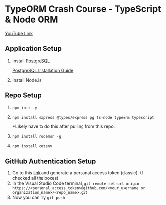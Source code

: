 # TypeORM Crash Course - TypeScript & Node ORM
[YouTube Link](https://youtu.be/JaTbzPcyiOE?si=ZL520b13WzwSayt9)

## Application Setup

1. Install [PostgreSQL](https://www.postgresql.org/download/)

    [PostgreSQL Installation Guide](https://youtu.be/fZQI7nBu32M?si=CyyVNl8muBJrruZT)

2. Install [Node.js](https://nodejs.org/en)

## Repo Setup

1. `npm init -y`
2. `npm install express @types/express pg ts-node typeorm typescript`

    *Likely have to do this after pulling from this repo.

3. `npm install nodemon -g`
4. `npm install dotenv`

## GitHub Authentication Setup

1. Go to this [link](https://github.com/settings/tokens) and generate a personal access token (classic). (I checked all the boxes)
2. In the Visual Studio Code terminal, `git remote set-url origin https://<personal_access_token>@github.com/<your_username or organization_name>/<repo_name>.git`
3. Now you can try `git push`